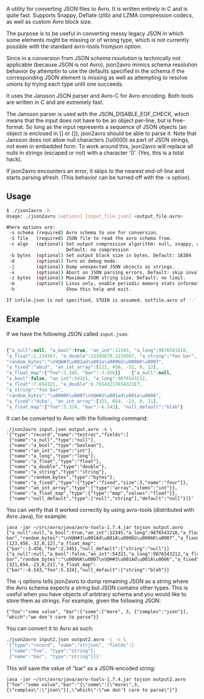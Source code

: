 
A utility for converting JSON files to Avro. It is written entirely in
C and is quite fast. Supports Snappy, Deflate (zlib) and LZMA
compression codecs, as well as custom Avro block size.

The purpose is to be useful in converting messy legacy JSON in which
some elements might be missing or of wrong type, which is not
currently possible with the standard avro-tools fromjson option.

Since in a conversion from JSON *schema resolution* is technically not
applicable (because JSON is not Avro), json2avro mimics schema
resolution behavior by attemptin to use the defaults specified in the
schema if the corresponding JSON element is missing as well as
attempting to resolve unions by trying each type until one succeeds.

It uses the Jansson JSON parser and Avro-C for Avro encoding. Both
tools are written in C and are extremely fast.

The Jansson parser is used with the JSON_DISABLE_EOF_CHECK, which
means that the input does not have to be an object per-line, but is
free-format. So long as the input represents a sequence of JSON
objects (an object is enclosed in [] or {}), json2avro should be able
to parse it. Note that Jansson does not allow null characters (\u0000)
as part of JSON strings, not even in embedded form. To work around
this, json2avro will replace all nulls in strings (escaped or
not) with a character '0'. (Yes, this is a total hack).

If json2avro encounters an error, it skips to the nearest end-of-line
and starts parsing afresh. (This behavior can be turned off with the
-x option).

## Usage

```sh
$ ./json2avro -h
Usage: ./json2avro [options] [input_file.json] <output_file.avro>

Where options are:
 -s schema (required) Avro schema to use for conversion.
 -S file   (required) JSON file to read the avro schema from.
 -c algo   (optional) Set output compression algorithm: null, snappy, deflate, lzma
                      Default: no compression
 -b bytes  (optional) Set output block size in bytes. Default: 16384
 -d        (optional) Turn on debug mode.
 -j        (optional) Dump unexpected JSON objects as strings.
 -x        (optional) Abort on JSON parsing errors. Default: skip invalid json.
 -z bytes  (optional) Maximum JSON string size. Default: no limit.
 -m        (optional) Linux only, enable periodic memory stats information output.
 -h                   Show this help and exit.

If infile.json is not specified, STDIN is assumed. outfile.avro of '-' means STDOUT.
```

## Example

If we have the following JSON called `input.json`:

```javascript

{"a_null":null, "a_bool":true, "an_int":12345, "a_long":9876543210,
"a_float":1.234567, "a_double":12345678.1234567, "a_string":"foo bar",
"random_bytes":"\nV@H#3\u001ad\u001a\u0006G\u0006K\u0007",
"a_fixed":"abcd", "an_int_array":[123, 456, -32, 0, 12],
"a_float_map":{"foo":2.345, "bar":-3.456}}    {"a_null":null,
"a_bool":false, "an_int":54321, "a_long":9876543212,
"a_float":7.654321, "a_double":8.76543217654321E7,
"a_string":"foo bar",
"random_bytes":"\u0006K\u0007\nV@H#3\u001ad\u001a\u0006",
"a_fixed":"dcba", "an_int_array":[321, 654, -23, 0, 21],
"a_float_map":{"foo":5.324, "bar":-6.543}, "null_default":"blah"}

```

It can be converted to Avro with the following command:

```
./json2avro input.json output.avro -s \
'{"type":"record","name":"testrec","fields":[
 {"name":"a_null","type":"null"},
 {"name":"a_bool","type":"boolean"},
 {"name":"an_int","type":"int"},
 {"name":"a_long","type":"long"},
 {"name":"a_float","type":"float"},
 {"name":"a_double","type":"double"},
 {"name":"a_string","type":"string"},
 {"name":"random_bytes","type":"bytes"},
 {"name":"a_fixed","type":{"type":"fixed","size":3,"name":"four"}},
 {"name":"an_int_array","type":{"type":"array","items":"int"}},
 {"name":"a_float_map","type":{"type":"map","values":"float"}},
 {"name":"null_default","type":["null","string"],"default":"null"}]}'
```

You can verify that it worked correctly by using avro-tools (distributed with Avro Java), for example:

```
java -jar ~/src/avro/java/avro-tools-1.7.4.jar tojson output.avro
{"a_null":null,"a_bool":true,"an_int":12345,"a_long":9876543210,"a_float":1.234567,"a_double":1.23456781234567E7,"a_string":"foo bar","random_bytes":"\nV@H#3\u001Ad\u001A\u0006G\u0006K\u0007","a_fixed":"\u0000\u0000\u0000","an_int_array":[123,456,-32,0,12],"a_float_map":{"bar":-3.456,"foo":2.345},"null_default":{"string":"null"}}
{"a_null":null,"a_bool":false,"an_int":54321,"a_long":9876543212,"a_float":7.654321,"a_double":8.76543217654321E7,"a_string":"foo bar","random_bytes":"\u0006K\u0007\nV@H#3\u001Ad\u001A\u0006","a_fixed":"\u0000\u0000\u0000","an_int_array":[321,654,-23,0,21],"a_float_map":{"bar":-6.543,"foo":5.324},"null_default":{"string":"blah"}}
```

The -j options tells json2avro to dump remaining JSON as a string
where the Avro schema expects a string but JSON contains other
types. This is useful when you have objects of arbitrary schema and
you would like to store them as strings. For example, given the
following JSON:

```
{"foo":"some value", "bar":{"some":["more", 3, {"complex":"json"}], "which":"we don't care to parse"}}
```

You can convert it to Avro as such:

```sh
./json2avro input2.json output2.avro -j -s \
'{"type":"record", "name":"strjson", "fields":[
 {"name":"foo", "type":"string"},
 {"name":"bar", "type":"string"}]}'
```

This will save the value of "bar" as a JSON-encoded string:

```
java -jar ~/src/avro/java/avro-tools-1.7.4.jar tojson output2.avro
{"foo":"some value","bar":"{\"some\":[\"more\",3,{\"complex\":\"json\"}],\"which\":\"we don't care to parse\"}"}
```
